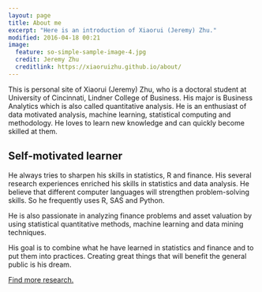 ```yaml
---
layout: page
title: About me
excerpt: "Here is an introduction of Xiaorui (Jeremy) Zhu."
modified: 2016-04-18 00:21
image:
  feature: so-simple-sample-image-4.jpg
  credit: Jeremy Zhu
  creditlink: https://xiaoruizhu.github.io/about/
---
```


This is personal site of Xiaorui (Jeremy) Zhu, who is a doctoral student at University of Cincinnati, Lindner College of Business. His major is Business Analytics which is also called quantitative analysis. He is an enthusiast of data motivated analysis, machine learning, statistical computing and methodology. He loves to learn new knowledge and can quickly become skilled at them. 

## Self-motivated learner

He always tries to sharpen his skills in statistics, R and finance. His several research experiences enriched his skills in statistics and data analysis. He believe that different computer languages will strengthen problem-solving skills. So he frequently uses R, SAS and Python. 

He is also passionate in analyzing finance problems and asset valuation by using statistical quantitative methods, machine learning and data mining techniques.

His goal is to combine what he have learned in statistics and finance and to put them into practices. Creating great things that will benefit the general public is his dream.

<a markdown="0" href="{{ site.url }}/research" class="btn">Find more research.</a>

[^1]: Example: *domain.com/category-name/post-title*